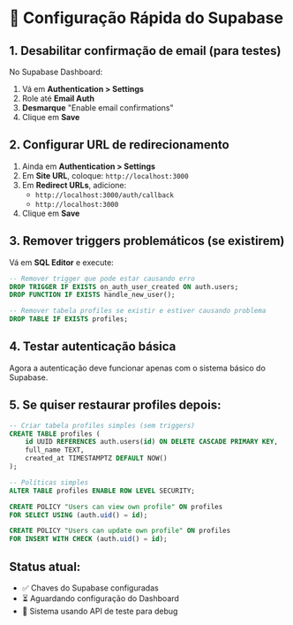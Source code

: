 # 🔧 Configuração Rápida do Supabase

## 1. Desabilitar confirmação de email (para testes)

No Supabase Dashboard:
1. Vá em **Authentication > Settings**
2. Role até **Email Auth**
3. **Desmarque** "Enable email confirmations"
4. Clique em **Save**

## 2. Configurar URL de redirecionamento

1. Ainda em **Authentication > Settings**
2. Em **Site URL**, coloque: `http://localhost:3000`
3. Em **Redirect URLs**, adicione:
   - `http://localhost:3000/auth/callback`
   - `http://localhost:3000`
4. Clique em **Save**

## 3. Remover triggers problemáticos (se existirem)

Vá em **SQL Editor** e execute:
```sql
-- Remover trigger que pode estar causando erro
DROP TRIGGER IF EXISTS on_auth_user_created ON auth.users;
DROP FUNCTION IF EXISTS handle_new_user();

-- Remover tabela profiles se existir e estiver causando problema
DROP TABLE IF EXISTS profiles;
```

## 4. Testar autenticação básica

Agora a autenticação deve funcionar apenas com o sistema básico do Supabase.

## 5. Se quiser restaurar profiles depois:

```sql
-- Criar tabela profiles simples (sem triggers)
CREATE TABLE profiles (
    id UUID REFERENCES auth.users(id) ON DELETE CASCADE PRIMARY KEY,
    full_name TEXT,
    created_at TIMESTAMPTZ DEFAULT NOW()
);

-- Políticas simples
ALTER TABLE profiles ENABLE ROW LEVEL SECURITY;

CREATE POLICY "Users can view own profile" ON profiles 
FOR SELECT USING (auth.uid() = id);

CREATE POLICY "Users can update own profile" ON profiles 
FOR INSERT WITH CHECK (auth.uid() = id);
```

## Status atual:
- ✅ Chaves do Supabase configuradas
- ⏳ Aguardando configuração do Dashboard
- 🔧 Sistema usando API de teste para debug